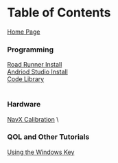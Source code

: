 # Table of Contents
[Home Page](https://potatzz.github.io/ms-robotics-resources.github.io/)
<br />
### Programming
[Road Runner Install](https://potatzz.github.io/ms-robotics-resources.github.io/code_setup.html)\
[Andriod Studio Install](https://potatzz.github.io/ms-robotics-resources.github.io/code_setup.html)\
[Code Library](https://potatzz.github.io/ms-robotics-resources.github.io/codelibrary.html)\
<br />
### Hardware
[NavX Calibration](https://potatzz.github.io/ms-robotics-resources.github.io/navx_calibration.html)
\
### QOL and Other Tutorials
[Using the Windows Key](https://potatzz.github.io/ms-robotics-resources.github.io/opening_software_with_windows_key.html)
